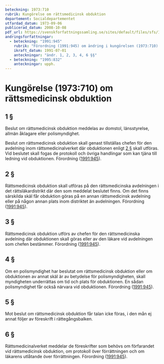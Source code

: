 ```yaml
---
beteckning: 1973:710
rubrik: Kungörelse om rättsmedicinsk obduktion
departement: Socialdepartementet
utfardad_datum: 1973-09-06
publicerad_datum: 2008-10-08
pdf_url: https://svenskforfattningssamling.se/sites/default/files/sfs/1973-09/SFS1973-710.pdf
andringsforfattningar:
  - beteckning: "1991:945"
    rubrik: "Förordning (1991:945) om ändring i kungörelsen (1973:710) om rättsmedicinsk obduktion"
    ikraft_datum: 1991-07-01
    anteckningar: "ändr. 1, 2, 3, 4, 6 §§"
  - beteckning: "1995:832"
    anteckningar: upph.
---
```


# Kungörelse (1973:710) om rättsmedicinsk obduktion

## 1 §

Beslut om rättsmedicinsk obduktion meddelas av domstol, länsstyrelse, allmän åklagare eller polismyndighet.

Beslut om rättsmedicinsk obduktion skall genast tillställas chefen för den avdelning inom rättsmedicinalverket där obduktionen enligt [2 §](#2) skall utföras. Vid beslutet skall fogas de protokoll och övriga handlingar som kan tjäna till ledning vid obduktionen. Förordning ([1991:945](https://selex.se/eli/sfs/1991/945)).

## 2 §

Rättsmedicinsk obduktion skall utföras på den rättsmedicinska avdelningen i det rättsläkardistrikt där den som meddelat beslutet finns. Om det finns särskilda skäl får obduktion göras på en annan rättsmedicinsk avdelning eller på någon annan plats inom distriktet än avdelningen. Förordning ([1991:945](https://selex.se/eli/sfs/1991/945)).

## 3 §

Rättsmedicinsk obduktion utförs av chefen för den rättsmedicinska avdelning där obduktionen skall göras eller av den läkare vid avdelningen som chefen bestämmer. Förordning ([1991:945](https://selex.se/eli/sfs/1991/945)).

## 4 §

Om en polismyndighet har beslutat om rättsmedicinsk obduktion eller om obduktionen av annat skäl är av betydelse för polismyndigheten, skall myndigheten underrättas om tid och plats för obduktionen. En sådan polismyndighet får också närvara vid obduktionen. Förordning ([1991:945](https://selex.se/eli/sfs/1991/945)).

## 5 §

Mot beslut om rättsmedicinsk obduktion får talan icke föras, i den mån ej annat följer av föreskrift i rättegångsbalken.

## 6 §

Rättsmedicinalverket meddelar de föreskrifter som behövs om förfarandet vid rättsmedicinsk obduktion, om protokoll över förrättningen och om läkarens utlåtande över förrättningen. Förordning ([1991:945](https://selex.se/eli/sfs/1991/945)).
